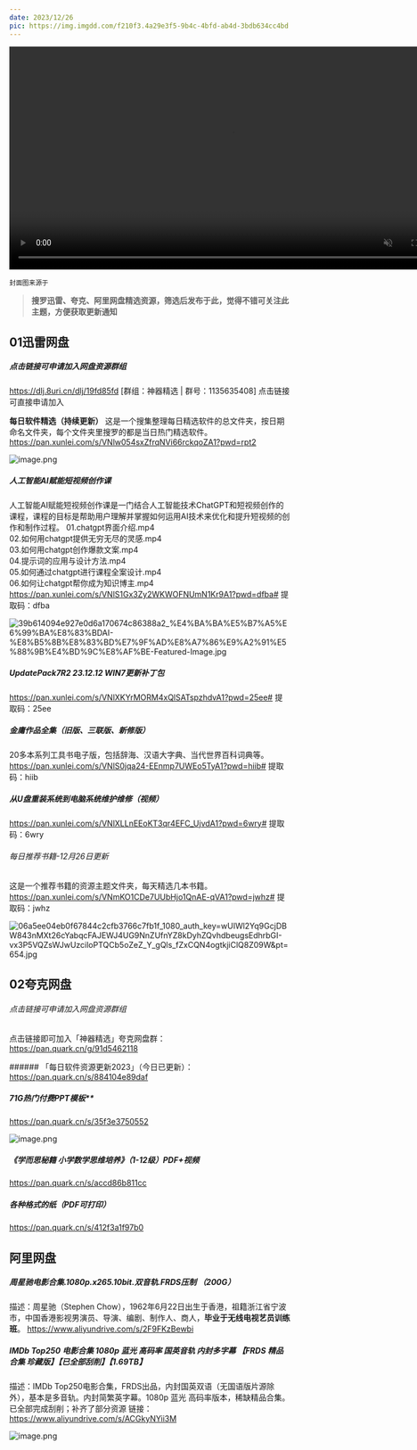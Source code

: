 ```yaml
---
date: 2023/12/26
pic: https://img.imgdd.com/f210f3.4a29e3f5-9b4c-4bfd-ab4d-3bdb634cc4bd.png
---
```


<video width="800px" preload muted autoplay loop><source src="https://cdn.fliggy.com/upic/BDf4l0.mp4" type="video/mp4" poster="https://i.postimg.cc/j26cp27Y/image.png"></video>

<small>封面图来源于</small>

> **搜罗迅雷、夸克、阿里网盘精选资源，筛选后发布于此，觉得不错可关注此主题，方便获取更新通知**

## 01迅雷网盘
##### 点击链接可申请加入网盘资源群组
https://dlj.8uri.cn/dlj/19fd85fd [群组：神器精选 | 群号：1135635408] 点击链接可直接申请加入

**每日软件精选（持续更新）**
这是一个搜集整理每日精选软件的总文件夹，按日期命名文件夹，每个文件夹里搜罗的都是当日热门精选软件。
https://pan.xunlei.com/s/VNlw054sxZfrqNVi66rckqoZA1?pwd=rpt2

![image.png](https://img.imgdd.com/f210f3.87b09e91-4ed1-4089-9c8c-08966d7b7c64.png)

##### 人工智能AI赋能短视频创作课
人工智能AI赋能短视频创作课是一门结合人工智能技术ChatGPT和短视频创作的课程，课程的目标是帮助用户理解并掌握如何运用AI技术来优化和提升短视频的创作和制作过程。
01.chatgpt界面介绍.mp4  
02.如何用chatgpt提供无穷无尽的灵感.mp4  
03.如何用chatgpt创作爆款文案.mp4  
04.提示词的应用与设计方法.mp4  
05.如何通过chatgpt进行课程全案设计.mp4  
06.如何让chatgpt帮你成为知识博主.mp4
https://pan.xunlei.com/s/VNlS1Gx3Zy2WKWOFNUmN1Kr9A1?pwd=dfba# 提取码：dfba

![39b614094e927e0d6a170674c86388a2_%E4%BA%BA%E5%B7%A5%E6%99%BA%E8%83%BDAI-%E8%B5%8B%E8%83%BD%E7%9F%AD%E8%A7%86%E9%A2%91%E5%88%9B%E4%BD%9C%E8%AF%BE-Featured-Image.jpg](https://img.imgdd.com/f210f3.b4c00062-e1cb-409a-9f7c-82790587d4e9.jpg)

##### UpdatePack7R2 23.12.12 WIN7更新补丁包
https://pan.xunlei.com/s/VNlXKYrMORM4xQlSATspzhdvA1?pwd=25ee# 提取码：25ee

##### 金庸作品全集（旧版、三联版、新修版）

20多本系列工具书电子版，包括辞海、汉语大字典、当代世界百科词典等。
https://pan.xunlei.com/s/VNlS0jqa24-EEnmp7UWEo5TyA1?pwd=hiib# 提取码：hiib

##### 从U盘重装系统到电脑系统维护维修（视频）
https://pan.xunlei.com/s/VNlXLLnEEoKT3qr4EFC_UjvdA1?pwd=6wry# 提取码：6wry

###### 每日推荐书籍-12月26日更新
这是一个推荐书籍的资源主题文件夹，每天精选几本书籍。
https://pan.xunlei.com/s/VNmKO1CDe7UUbHjo1QnAE-qVA1?pwd=jwhz# 提取码：jwhz

![06a5ee04eb0f67844c2cfb3766c7fb1f_1080_auth_key=wUIWl2Yq9GcjDBW843nMXt26cYabqcFAJEWJ4UG9NnZUfnYZ8kDyhZQvhdbeugsEdhrbGI-vx3P5VQZsWJwUzciloPTQCb5oZeZ_Y_gQls_fZxCQN4ogtkjiClQ8Z09W&pt=654.jpg](https://img.imgdd.com/f210f3.8313d252-c6ab-4768-ac33-5b0af5d17b6d.jpg)

## 02夸克网盘

###### 点击链接可申请加入网盘资源群组
点击链接即可加入「神器精选」夸克网盘群：
https://pan.quark.cn/g/91d5462118

###### 「每日软件资源更新2023」（今日已更新）：
https://pan.quark.cn/s/884104e89daf

##### 71G热门付费PPT模板**
https://pan.quark.cn/s/35f3e3750552

![image.png](https://img.imgdd.com/f210f3.c07fa315-b1ff-44df-9887-ffb9a4ff142e.png)

##### 《学而思秘籍 小学数学思维培养》（1-12级）PDF+视频
https://pan.quark.cn/s/accd86b811cc

##### 各种格式的纸（PDF可打印）
https://pan.quark.cn/s/412f3a1f97b0

## 阿里网盘
##### **周星驰电影合集.1080p.x265.10bit.双音轨.FRDS压制**  （200G）
描述：周星驰（Stephen Chow），1962年6月22日出生于香港，祖籍浙江省宁波市，中国香港影视男演员、导演、编剧、制作人、商人，**毕业于无线电视艺员训练班**。
https://www.aliyundrive.com/s/2F9FKzBewbi

##### IMDb Top250 电影合集 1080p 蓝光 高码率 国英音轨 内封多字幕 【FRDS 精品合集 珍藏版】【已全部刮削】【1.69TB】
描述：IMDb Top250电影合集，FRDS出品，内封国英双语（无国语版片源除外），基本是多音轨。内封简繁英字幕。1080p 蓝光 高码率版本，稀缺精品合集。已全部完成刮削；补齐了部分资源
链接：https://www.aliyundrive.com/s/ACGkyNYii3M

![image.png](https://img.imgdd.com/f210f3.4a29e3f5-9b4c-4bfd-ab4d-3bdb634cc4bd.png)
